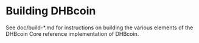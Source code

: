 Building DHBcoin
================

See doc/build-*.md for instructions on building the various
elements of the DHBcoin Core reference implementation of DHBcoin.
